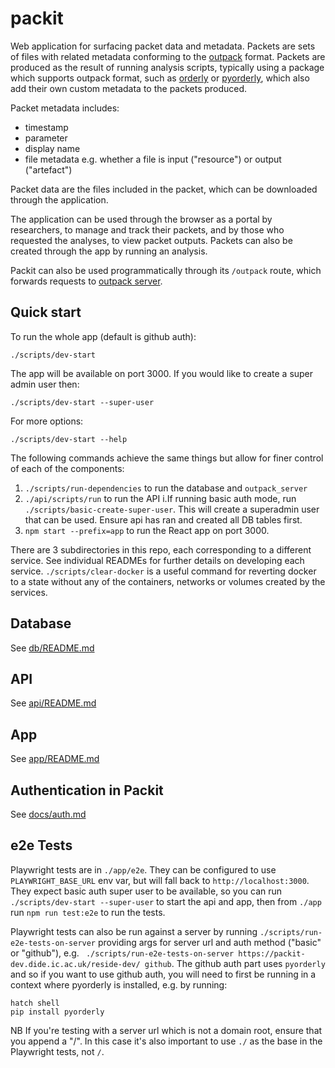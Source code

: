 # packit

Web application for surfacing packet data and metadata. Packets are sets of files with related metadata conforming to the [outpack](https://github.com/mrc-ide/outpack/) format. Packets are produced as the result of running analysis scripts, typically using a package which supports outpack format, such as [orderly](https://github.com/mrc-ide/orderly2) or [pyorderly](https://github.com/mrc-ide/pyorderly), which also add their own custom metadata to the packets produced. 

Packet metadata includes:
- timestamp
- parameter
- display name
- file metadata e.g. whether a file is input ("resource") or output ("artefact")

Packet data are the files included in the packet, which can be downloaded through the application. 

The application can be used through the browser as a portal by researchers, to manage and track their packets, and by those who requested the analyses, to view packet outputs. Packets can also be created through the app by running an analysis. 

Packit can also be used programmatically through its `/outpack` route, which forwards requests to [outpack server](https://github.com/mrc-ide/outpack_server). 

## Quick start

To run the whole app (default is github auth):

```
./scripts/dev-start
```

The app will be available on port 3000. If you would like to create a super admin user then:

```
./scripts/dev-start --super-user
```

For more options:

```
./scripts/dev-start --help
```

The following commands achieve the same things but allow for finer control of each of the components:

1. `./scripts/run-dependencies` to run the database and `outpack_server`
2. `./api/scripts/run` to run the API
   i.If running basic auth mode, run `./scripts/basic-create-super-user`. This will create a superadmin user that can be used. Ensure api has ran and created all DB tables first.
3. `npm start --prefix=app` to run the React app on port 3000.

There are 3 subdirectories in this repo, each corresponding to a different service.
See individual READMEs for further details on developing each service.
`./scripts/clear-docker` is a useful command for reverting docker to a state without any of the containers, networks or volumes created by the services.

## Database

See [db/README.md](https://github.com/mrc-ide/packit/blob/main/db/README.md)

## API

See [api/README.md](https://github.com/mrc-ide/packit/blob/main/api/README.md)

## App

See [app/README.md](https://github.com/mrc-ide/packit/blob/main/app/README.md)

## Authentication in Packit

See [docs/auth.md](docs/auth.md)

## e2e Tests

Playwright tests are in `./app/e2e`. They can be configured to use `PLAYWRIGHT_BASE_URL` env var, but will fall back to 
`http://localhost:3000`. They expect basic auth super user to be available, so you can run `./scripts/dev-start --super-user`
to start the api and app, then from `./app` run `npm run test:e2e` to run the tests. 

Playwright tests can also be run against a server by running `./scripts/run-e2e-tests-on-server` providing args for server url and auth method
("basic" or "github"), e.g. ` ./scripts/run-e2e-tests-on-server https://packit-dev.dide.ic.ac.uk/reside-dev/ github`.
The github auth part uses `pyorderly` and so if you want to use github auth, you will need to first be 
running in a context where pyorderly is installed, e.g. by running:
```
hatch shell 
pip install pyorderly
```

NB If you're testing with a server url which is not a domain root, ensure that you append a "/". In this case it's also 
important to use `./` as the base in the Playwright tests, not `/`.